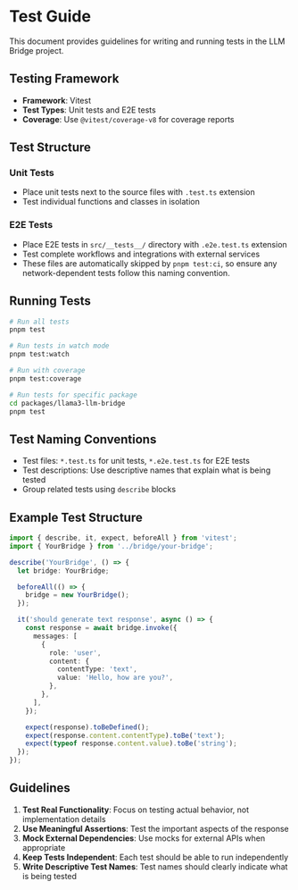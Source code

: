 # Test Guide

This document provides guidelines for writing and running tests in the LLM Bridge project.

## Testing Framework

- **Framework**: Vitest
- **Test Types**: Unit tests and E2E tests
- **Coverage**: Use `@vitest/coverage-v8` for coverage reports

## Test Structure

### Unit Tests

- Place unit tests next to the source files with `.test.ts` extension
- Test individual functions and classes in isolation

### E2E Tests

- Place E2E tests in `src/__tests__/` directory with `.e2e.test.ts` extension
- Test complete workflows and integrations with external services
- These files are automatically skipped by `pnpm test:ci`, so ensure any
  network-dependent tests follow this naming convention.

## Running Tests

```bash
# Run all tests
pnpm test

# Run tests in watch mode
pnpm test:watch

# Run with coverage
pnpm test:coverage

# Run tests for specific package
cd packages/llama3-llm-bridge
pnpm test
```

## Test Naming Conventions

- Test files: `*.test.ts` for unit tests, `*.e2e.test.ts` for E2E tests
- Test descriptions: Use descriptive names that explain what is being tested
- Group related tests using `describe` blocks

## Example Test Structure

```typescript
import { describe, it, expect, beforeAll } from 'vitest';
import { YourBridge } from '../bridge/your-bridge';

describe('YourBridge', () => {
  let bridge: YourBridge;

  beforeAll(() => {
    bridge = new YourBridge();
  });

  it('should generate text response', async () => {
    const response = await bridge.invoke({
      messages: [
        {
          role: 'user',
          content: {
            contentType: 'text',
            value: 'Hello, how are you?',
          },
        },
      ],
    });

    expect(response).toBeDefined();
    expect(response.content.contentType).toBe('text');
    expect(typeof response.content.value).toBe('string');
  });
});
```

## Guidelines

1. **Test Real Functionality**: Focus on testing actual behavior, not implementation details
2. **Use Meaningful Assertions**: Test the important aspects of the response
3. **Mock External Dependencies**: Use mocks for external APIs when appropriate
4. **Keep Tests Independent**: Each test should be able to run independently
5. **Write Descriptive Test Names**: Test names should clearly indicate what is being tested
